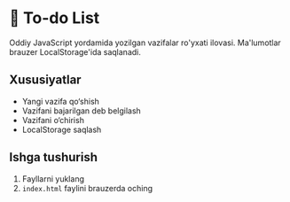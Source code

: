 # 📝 To-do List
Oddiy JavaScript yordamida yozilgan vazifalar ro'yxati ilovasi. Ma'lumotlar brauzer LocalStorage'ida saqlanadi.

## Xususiyatlar
- Yangi vazifa qo‘shish
- Vazifani bajarilgan deb belgilash
- Vazifani o‘chirish
- LocalStorage saqlash

## Ishga tushurish
1. Fayllarni yuklang
2. `index.html` faylini brauzerda oching
